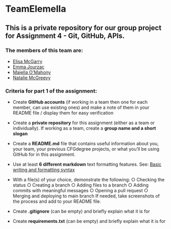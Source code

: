 # TeamElemella
## This is a private repository for our group project for Assignment 4 - Git, GitHub, APIs.

### The members of this team are:
+ [Elisa McGarry](https://github.com/mcstastney)
+ [Emma Jourzac](https://github.com/jourzy)
+ [Majella O'Mahony](https://github.com/MadgeMom)
+ [Natalie McGreevy](https://github.com/mcgreevy1993)

### Criteria for part 1 of the assignment:
+	Create **GitHub accounts** (if working in a team then one for each member, can use existing ones) and make a note of them in your README file / display them for easy verification
+	Create a **private repository** for this assignment (either as a team or individually). If working as a team, create a **group name and a short slogan**
+	Create a **README.md** file that contains useful information about you, your team, your previous CFGdegree projects, or what you’ll be using GitHub for in this assignment.
+	Use at least **6 different markdown** text formatting features. See: [Basic writing and formatting syntax ](https://docs.github.com/en/get-started/writing-on-github/getting-started-with-writing-and-formatting-on-github/basic-writing-and-formatting-syntax)

+	With a file(s) of your choice, demonstrate the following: 
○	Checking the status
○	Creating a branch 
○	Adding files to a branch 
○	Adding commits with meaningful messages 
○	Opening a pull request 
○	Merging and deploying to main branch
If needed, take screenshots of the process and add to your README file.

+	Create **.gitignore** (can be empty) and briefly explain what it is for
+	Create **requirements.txt** (can be empty) and briefly explain what it is for
